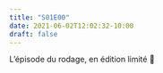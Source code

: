 ```yaml
---
title: "S01E00"
date: 2021-06-02T12:02:32-10:00
draft: false
---
```


L’épisode du rodage, en édition limité 🤫
